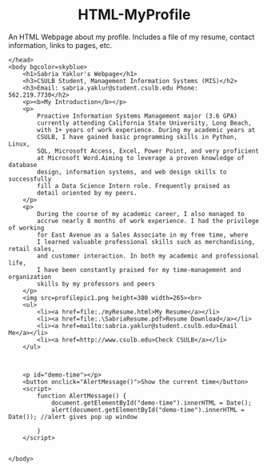 # HTML-MyProfile
An HTML Webpage about my profile. Includes a file of my resume, contact information, links to pages, etc. 

<html>
    <head>
        <title>Sabria's Webpage</title>
        <style>
            h1{
                text-align: center;
            }
            h3{
                color: maroon;
                text-align: center;
            }
        </style>

    </head>
    <body bgcolor=skyblue>
        <h1>Sabria Yaklur's Webpage</h1>
        <h3>CSULB Student, Management Information Systems (MIS)</h2>
        <h3>Email: sabria.yaklur@student.csulb.edu Phone: 562.219.7730</h2>
        <p><b>My Introduction</b></p>
        <p>
            Proactive Information Systems Management major (3.6 GPA) 
            currently attending California State University, Long Beach,
            with 1+ years of work experience. During my academic years at
            CSULB, I have gained basic programming skills in Python, Linux, 
            SQL, Microsoft Access, Excel, Power Point, and very proficient
            at Microsoft Word.Aiming to leverage a proven knowledge of database
            design, information systems, and web design skills to successfully
            fill a Data Science Intern role. Frequently praised as 
            detail oriented by my peers.
        </p>
        <p>
            During the course of my academic career, I also managed to 
            accrue nearly 8 months of work experience. I had the privilege of working 
            for East Avenue as a Sales Associate in my free time, where 
            I learned valuable professional skills such as merchandising, retail sales,
            and customer interaction. In both my academic and professional life, 
            I have been constantly praised for my time-management and organization
            skills by my professors and peers
        </p>
        <img src=profilepic1.png height=380 width=265><br>
        <ul>
            <li><a href=file:./myResume.html>My Resume</a></li>
            <li><a href=file:.\SabriaResume.pdf>Resume Download</a></li>
            <li><a href=mailto:sabria.yaklur@student.csulb.edu>Email Me</a></li>
            <li><a href=http://www.csulb.edu>Check CSULB</a></li>
        </ul>
        

    
        <p id="demo-time"></p>
        <button onclick="AlertMessage()">Show the current time</button>
        <script>
            function AlertMessage() {
                document.getElementById("demo-time").innerHTML = Date();
                alert(document.getElementById("demo-time").innerHTML = Date()); //alert gives pop up window
                
            }        
        </script>

        
    </body>
</html>
